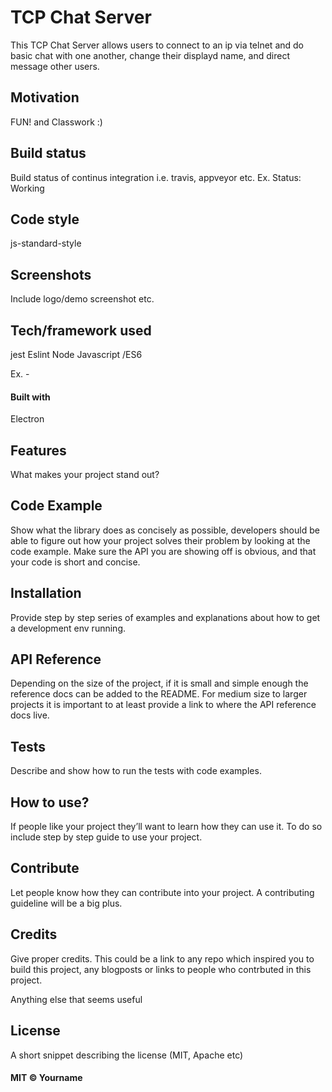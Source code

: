 # TCP Chat Server

This TCP Chat Server allows users to connect to an ip via telnet and do basic chat with one another, change their displayd name, and direct message other users.

## Motivation

FUN! and Classwork :)

## Build status

Build status of continus integration i.e. travis, appveyor etc. Ex. Status: Working


## Code style

js-standard-style

## Screenshots

Include logo/demo screenshot etc.

## Tech/framework used
jest
Eslint
Node
Javascript /ES6

Ex. -

#### Built with

Electron

## Features

What makes your project stand out?

## Code Example

Show what the library does as concisely as possible, developers should be able to figure out how your project solves their problem by looking at the code example. Make sure the API you are showing off is obvious, and that your code is short and concise.

## Installation

Provide step by step series of examples and explanations about how to get a development env running.

## API Reference

Depending on the size of the project, if it is small and simple enough the reference docs can be added to the README. For medium size to larger projects it is important to at least provide a link to where the API reference docs live.

## Tests

Describe and show how to run the tests with code examples.

## How to use?

If people like your project they’ll want to learn how they can use it. To do so include step by step guide to use your project.

## Contribute

Let people know how they can contribute into your project. A contributing guideline will be a big plus.

## Credits

Give proper credits. This could be a link to any repo which inspired you to build this project, any blogposts or links to people who contrbuted in this project.

Anything else that seems useful

## License

A short snippet describing the license (MIT, Apache etc)

#### MIT © Yourname